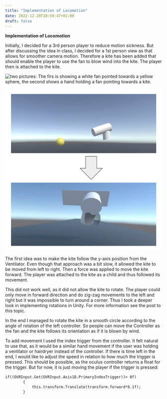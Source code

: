 ```yaml
---
title: "Implementation of Locomotion"
date: 2022-12-20T10:59:47+01:00
draft: false
---
```


**Implementation of Locomotion**


Initially, I decided for a 3rd person player to reduce motion sickness. But after discussing the idea in class, I decided for a 1st person view as that allows for smoother camera motion. Therefore a kite has been added that should enable the player to use the fan to blow wind into the kite. The player then is attached to the kite.

 <img title="Altering sketch from 1st to 3rd person perspective implementation" alt="two pictures: The firs is showing a white fan pointed towards a yellow sphere, the second shows a hand holding a fan pointing towards a kite." src="./_gen/images/player_mod.png"/>

![From 1st to 3rd person player implementation](./player_mod.png)

The first idea was to make the kite follow the y-axis position from the Ventilator. Even though that approach was a bit slow, it allowed the kite to be moved from left to right. Then a force was applied to move the kite forward. The player was attached to the kite as a child and thus followed its movement. 


<!-- TODO: hier Gif einfügen -->

This did not work well, as it did not allow the kite to rotate. The player could only move in forward direction and do zig-zag movements to the left and right but it was impossible to turn around a corner. Thus I took a deeper look in implementing rotations in Unity. For more information see the post to this topic.

In the end I managed to rotate the kite in a smooth circle according to the angle of rotation of the left controller. So people can move the Controller as the fan and the kite follows its orientation as if it is blown by wind. 

To add movement I used the index trigger from the controller. It felt natural to use that, as it would be a similar hand movement if the user was holding a ventilator or hairdryer instead of the controller. If there is time left in the end, I would like to adjust the speed in relation to how much the trigger is pressed. This should be possible, as the oculus controller returns a float for the trigger. 
But for now, it is just moving the player if the trigger is pressed: 

```
if((OVRInput.Get(OVRInput.Axis1D.PrimaryIndexTrigger))> 0f) 
        {
            this.transform.Translate(transform.forward*0.1f);
        }
```
